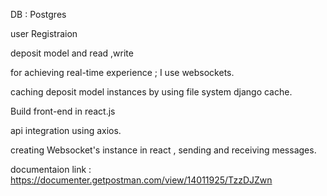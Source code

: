 DB : Postgres

user Registraion

deposit model and read ,write

for achieving real-time experience ; I use websockets.

caching deposit model instances by using file system django cache.

Build front-end in react.js

api integration using axios.

creating Websocket's instance in react , sending and receiving messages.

documentaion link : https://documenter.getpostman.com/view/14011925/TzzDJZwn
